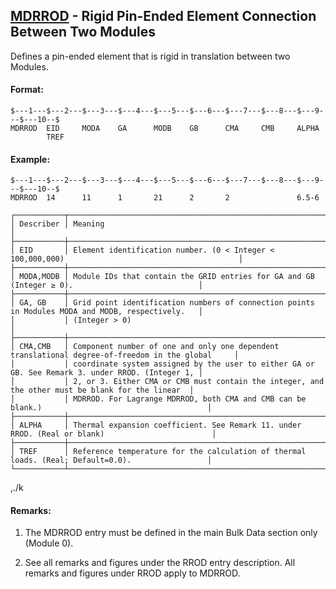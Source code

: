 ## [MDRROD](https://help.hexagonmi.com/bundle/MSC_Nastran_2022.4/page/Nastran_Combined_Book/qrg/bulkno/TOC.MDRROD.xhtml) - Rigid Pin-Ended Element Connection Between Two Modules

Defines a pin-ended element that is rigid in translation between two Modules.

#### Format:

```nastran
$---1---$---2---$---3---$---4---$---5---$---6---$---7---$---8---$---9---$---10--$
MDRROD  EID     MODA    GA      MODB    GB      CMA     CMB     ALPHA           
        TREF                                                                    
```
#### Example:

```nastran
$---1---$---2---$---3---$---4---$---5---$---6---$---7---$---8---$---9---$---10--$
MDRROD  14      11      1       21      2       2               6.5-6           
```
```text
┌───────────┬──────────────────────────────────────────────────────────────────────────────────────────────────┐
│ Describer │ Meaning                                                                                          │
├───────────┼──────────────────────────────────────────────────────────────────────────────────────────────────┤
│ EID       │ Element identification number. (0 < Integer < 100,000,000)                                       │
├───────────┼──────────────────────────────────────────────────────────────────────────────────────────────────┤
│ MODA,MODB │ Module IDs that contain the GRID entries for GA and GB (Integer ≥ 0).                            │
├───────────┼──────────────────────────────────────────────────────────────────────────────────────────────────┤
│ GA, GB    │ Grid point identification numbers of connection points in Modules MODA and MODB, respectively.   │
│           │ (Integer > 0)                                                                                    │
├───────────┼──────────────────────────────────────────────────────────────────────────────────────────────────┤
│ CMA,CMB   │ Component number of one and only one dependent translational degree-of-freedom in the global     │
│           │ coordinate system assigned by the user to either GA or GB. See Remark 3. under RROD. (Integer 1, │
│           │ 2, or 3. Either CMA or CMB must contain the integer, and the other must be blank for the linear  │
│           │ MDRROD. For Lagrange MDRROD, both CMA and CMB can be blank.)                                     │
├───────────┼──────────────────────────────────────────────────────────────────────────────────────────────────┤
│ ALPHA     │ Thermal expansion coefficient. See Remark 11. under RROD. (Real or blank)                        │
├───────────┼──────────────────────────────────────────────────────────────────────────────────────────────────┤
│ TREF      │ Reference temperature for the calculation of thermal loads. (Real; Default=0.0).                 │
└───────────┴──────────────────────────────────────────────────────────────────────────────────────────────────┘
```
,./k

#### Remarks:

1. The MDRROD entry must be defined in the main Bulk Data section only (Module 0).

2. See all remarks and figures under the RROD entry description. All remarks and figures under RROD apply to MDRROD.

